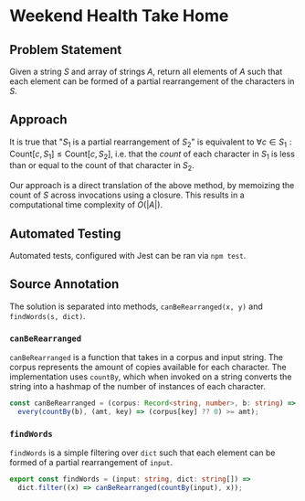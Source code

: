 # Weekend Health Take Home

## Problem Statement

Given a string $S$ and array of strings $A$, return all elements of $A$ such that each element can be formed of a partial rearrangement of the characters in $S$.

## Approach

It is true that "$S_1$ is a partial rearrangement of $S_2$" is equivalent to $\forall c \in S_1: \text{Count}[c, S_1] \leq \text{Count}[c, S_2]$, i.e. that the _count_ of each character in $S_1$ is less than or equal to the count of that character in $S_2$.

Our approach is a direct translation of the above method, by memoizing the count of $S$ across invocations using a closure. This results in a computational time complexity of $O(|A|)$.

## Automated Testing

Automated tests, configured with Jest can be ran via `npm test`.

## Source Annotation

The solution is separated into methods, `canBeRearranged(x, y)` and `findWords(s, dict)`.

### `canBeRearranged`

`canBeRearranged` is a function that takes in a corpus and input string. The corpus represents the amount of copies available for each character. The implementation uses `countBy`, which when invoked on a string converts the string into a hashmap of the number of instances of each character.

```ts
const canBeRearranged = (corpus: Record<string, number>, b: string) =>
  every(countBy(b), (amt, key) => (corpus[key] ?? 0) >= amt);
```

### `findWords`

`findWords` is a simple filtering over `dict` such that each element can be formed of a partial rearrangement of `input`.

```ts
export const findWords = (input: string, dict: string[]) =>
  dict.filter((x) => canBeRearranged(countBy(input), x));
```
